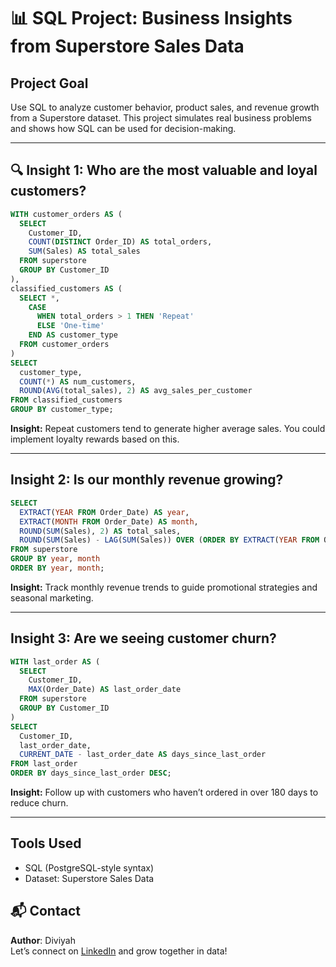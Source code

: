 
# 📊 SQL Project: Business Insights from Superstore Sales Data

##  Project Goal
Use SQL to analyze customer behavior, product sales, and revenue growth from a Superstore dataset. This project simulates real business problems and shows how SQL can be used for decision-making.

---

## 🔍 Insight 1: Who are the most valuable and loyal customers?

```sql
WITH customer_orders AS (
  SELECT 
    Customer_ID,
    COUNT(DISTINCT Order_ID) AS total_orders,
    SUM(Sales) AS total_sales
  FROM superstore
  GROUP BY Customer_ID
),
classified_customers AS (
  SELECT *,
    CASE 
      WHEN total_orders > 1 THEN 'Repeat'
      ELSE 'One-time'
    END AS customer_type
  FROM customer_orders
)
SELECT 
  customer_type,
  COUNT(*) AS num_customers,
  ROUND(AVG(total_sales), 2) AS avg_sales_per_customer
FROM classified_customers
GROUP BY customer_type;
```

**Insight:** Repeat customers tend to generate higher average sales. You could implement loyalty rewards based on this.

---

##  Insight 2: Is our monthly revenue growing?

```sql
SELECT 
  EXTRACT(YEAR FROM Order_Date) AS year,
  EXTRACT(MONTH FROM Order_Date) AS month,
  ROUND(SUM(Sales), 2) AS total_sales,
  ROUND(SUM(Sales) - LAG(SUM(Sales)) OVER (ORDER BY EXTRACT(YEAR FROM Order_Date), EXTRACT(MONTH FROM Order_Date)), 2) AS sales_change
FROM superstore
GROUP BY year, month
ORDER BY year, month;
```

**Insight:** Track monthly revenue trends to guide promotional strategies and seasonal marketing.

---

##  Insight 3: Are we seeing customer churn?

```sql
WITH last_order AS (
  SELECT 
    Customer_ID,
    MAX(Order_Date) AS last_order_date
  FROM superstore
  GROUP BY Customer_ID
)
SELECT 
  Customer_ID,
  last_order_date,
  CURRENT_DATE - last_order_date AS days_since_last_order
FROM last_order
ORDER BY days_since_last_order DESC;
```

**Insight:** Follow up with customers who haven’t ordered in over 180 days to reduce churn.

---

##  Tools Used
- SQL (PostgreSQL-style syntax)
- Dataset: Superstore Sales Data

## 📬 Contact
**Author**: Diviyah  
Let’s connect on [LinkedIn](https://www.linkedin.com) and grow together in data!  
